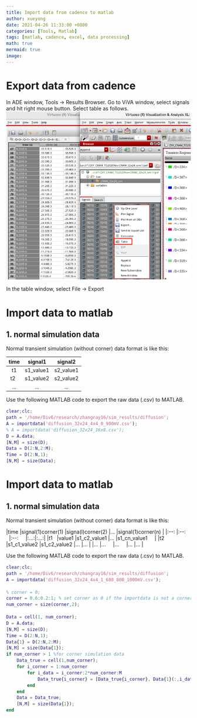 ```yaml
---
title: Import data from cadence to matlab
author: xueyong
date: 2021-04-26 11:33:00 +0800
categories: [Tools, Matlab]
tags: [matlab, cadence, excel, data processing]
math: true
mermaid: true
image:
---
```


# Export data from cadence
In ADE window, Tools -> Results Browser. 
Go to ViVA window, select signals and hit right mouse button. Select table as follows.
![avatar](https://raw.githubusercontent.com/ntuzxy/ntuzxy.github.io/master/figs/cadence/cadence_export_data_as_excel.png "Export As Excel")

In the table window, select File -> Export

# Import data to matlab

## 1. normal simulation data
Normal transient simulation (without corner) data format is like this:

|time |signal1  |signal2  |
|:--: |:--:     |:--:     |
|t1   |s1_value1|s2_value1|
|t2   |s1_value2|s2_value2|
|...  |...      |...      |

Use the following MATLAB code to export the raw data (.csv) to MATLAB.

```matlab
clear;clc;
path = '/home/Div6/research/zhangray16/sim_results/diffusion';
A = importdata('diffusion_32x24_4x4_0_900mV.csv');
% A = importdata('diffusion_32x24_16x8.csv');
D = A.data;
[N,M] = size(D);
Data = D(2:N,2:M);
Time = D(2:N,1);
[N,M] = size(Data);
```

# Import data to matlab
## 1. normal simulation data
Normal transient simulation (without corner) data format is like this:

|time |signal(1)corner(1)  |signa(l)corner(2)  |...  |signal(1)corner(n)  |
|:--: |:--:             |:--:             |:...:|:...:|
|t1   |value1     |s1_c2_value1     |...  |s1_cn_value1     |
|t2   |s1_c1_value2     |s1_c2_value2     |...  |...  |
|...  |...      |...      |...  |...  |

Use the following MATLAB code to export the raw data (.csv) to MATLAB.

```matlab
clear;clc;
path = '/home/Div6/research/zhangray16/sim_results/diffusion';
A = importdata('diffusion_32x24_4x4_1_600_800_1000mV.csv');

% corner = 0;
corner = 0.6:0.2:1; % set corner as 0 if the importdata is not a corner simulation results
num_corner = size(corner,2);

Data = cell(1, num_corner);
D = A.data;
[N,M] = size(D);
Time = D(2:N,1);
Data{1} = D(2:N,2:M);
[N,M] = size(Data{1});
if num_corner > 1 %for corner simulation data
    Data_true = cell(1,num_corner);
    for i_corner = 1:num_corner
        for i_data = i_corner:2*num_corner:M
            Data_true{i_corner} = [Data_true{i_corner}, Data{1}(:,i_data)];
        end
    end
    Data = Data_true;
    [N,M] = size(Data{1});
end
```


